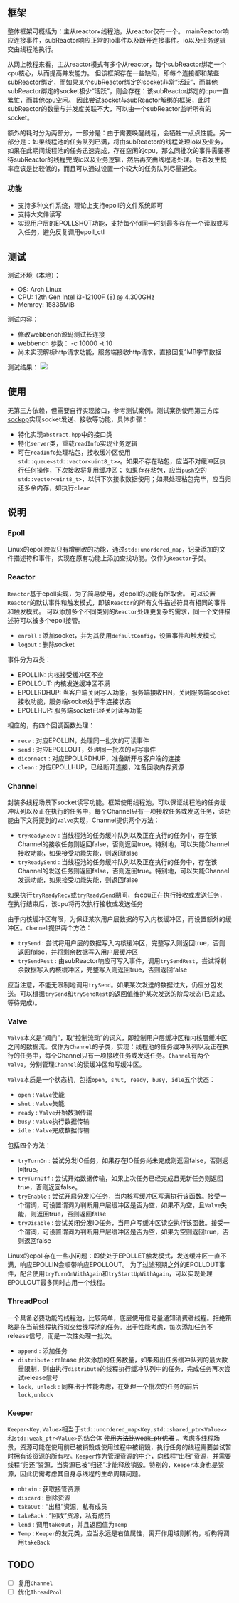 ## 框架
整体框架可概括为：主从reactor+线程池，从reactor仅有一个。
mainReactor响应连接事件，subReactor响应正常的io事件以及断开连接事件。io以及业务逻辑交由线程池执行。

从网上教程来看，主从reactor模式有多个从reactor，每个subReactor绑定一个cpu核心，从而提高并发能力。
但该框架存在一些缺陷，即每个连接都和某些subReactor绑定，而如果某个subReactor绑定的socket非常“活跃”，而其他subReactor绑定的socket极少“活跃”，则会存在：该subReactor绑定的cpu一直繁忙，而其他cpu空闲。
因此尝试socket与subReactor解绑的框架，此时subReactor的数量与并发度关联不大，可以由一个subReactor监听所有的socket。

额外的耗时分为两部分，一部分是：由于需要唤醒线程，会牺牲一点点性能。另一部分是：如果线程池的任务队列已满，将由subReactor的线程处理io以及业务，如果在此期间线程池的任务迅速完成，存在空闲的cpu，那么同批次的事件需要等待subReactor的线程完成io以及业务逻辑，然后再交由线程池处理。后者发生概率应该是比较低的，而且可以通过设置一个较大的任务队列尽量避免。

### 功能
- 支持多种文件系统，理论上支持epoll的文件系统即可
- 支持大文件读写
- 实现用户层的EPOLLSHOT功能，支持每个fd同一时刻最多存在一个读取或写入任务，避免反复调用epoll_ctl

## 测试
测试环境（本地）：

- OS: Arch Linux
- CPU: 12th Gen Intel i3-12100F (8) @ 4.300GHz
- Memroy: 15835MiB

测试内容：

- 修改webbench源码测试长连接
- webbench 参数： -c 10000 -t 10
- 尚未实现解析http请求功能，服务端接收http请求，直接回复1MB字节数据

测试结果：
![](./test/webbench_test.png)

## 使用
无第三方依赖，但需要自行实现接口，参考测试案例。测试案例使用第三方库[sockpp](https://github.com/fpagliughi/sockpp.git)实现socket发送、接收等功能，具体步骤：

- 特化实现`abstract.hpp`中的接口类
- 特化`server`类，重载`readInfo`实现业务逻辑
- 可在`readInfo`处理粘包，接收缓冲区使用`std::queue<std::vector<uint8_t>>`。如果不存在粘包，应当不对缓冲区执行任何操作，下次接收将复用缓冲区；
如果存在粘包，应当`push`空的`std::vector<uint8_t>`，以供下次接收数据使用；如果处理粘包完毕，应当归还多余内存，如执行`clear`

## 说明
### Epoll
Linux的epoll貌似只有增删改的功能，通过`std::unordered_map`，记录添加的文件描述符和事件，实现在原有功能上添加查找功能。仅作为`Reactor`子类。

### Reactor
`Reactor`基于epoll实现，为了简易使用，对epoll的功能有所取舍。
可以设置`Reactor`的默认事件和触发模式，即该`Reactor`的所有文件描述符具有相同的事件和触发模式。
可以添加多个不同类别的`Reactor`处理更复杂的需求，同一个文件描述符可以被多个epoll接管。

- `enroll` : 添加socket，并为其使用`defaultConfig`，设置事件和触发模式
- `logout` : 删除socket

事件分为四类：

- EPOLLIN: 内核接受缓冲区不空
- EPOLLOUT: 内核发送缓冲区不满
- EPOLLRDHUP: 当客户端关闭写入功能，服务端接收FIN，关闭服务端socket接收功能，服务端socket处于半连接状态
- EPOLLHUP: 服务端socket已经关闭读写功能

相应的，有四个回调函数处理：

- `recv` : 对应EPOLLIN，处理同一批次的可读事件
- `send` : 对应EPOLLOUT，处理同一批次的可写事件
- `diconnect` : 对应EPOLLRDHUP，准备断开与客户端的连接
- `clean` : 对应EPOLLHUP，已经断开连接，准备回收内存资源

### Channel
封装多线程场景下socket读写功能。框架使用线程池，可以保证线程池的任务缓冲队列以及正在执行的任务中，每个Channel只有一项接收任务或发送任务，该功能由下文将提到的`Valve`实现，Channel提供两个方法：

- `tryReadyRecv` : 当线程池的任务缓冲队列以及正在执行的任务中，存在该Channel的接收任务则返回false，否则返回true。特别地，可以失能Channel接收功能，如果接受功能失能，则返回false
- `tryReadySend` : 当线程池的任务缓冲队列以及正在执行的任务中，存在该Channel的发送任务则返回false，否则返回true。特别地，可以失能Channel发送功能，如果接受功能失能，则返回false

如果执行`tryReadyRecv`或`tryReadySend`期间，有cpu正在执行接收或发送任务，在执行结束后，该cpu将再次执行接收或发送任务

由于内核缓冲区有限，为保证某次用户层数据的写入内核缓冲区，再设置额外的缓冲区。`Channel`提供两个方法：
- `trySend` : 尝试将用户层的数据写入内核缓冲区，完整写入则返回true，否则返回false，并将剩余数据写入用户层缓冲区
- `trySendRest` : 由subReactor响应可写入事件，调用`trySendRest`，尝试将剩余数据写入内核缓冲区，完整写入则返回true，否则返回false

应当注意，不能无限制地调用`trySend`。如果某次发送的数据过大，仍应分包发送。可以根据`trySend`和`trySendRest`的返回值维护某次发送的阶段状态(已完成、等待完成)。

### Valve
`Valve`本义是“阀门”，取“控制流动”的词义，即控制用户层缓冲区和内核层缓冲区之间的数据流。仅作为`Channel`的子类，实现：线程池的任务缓冲队列以及正在执行的任务中，每个Channel只有一项接收任务或发送任务。`Channel`有两个`Valve`，分别管理`Channel`的读缓冲区和写缓冲区。

`Valve`本质是一个状态机，包括`open, shut, ready, busy, idle`五个状态：
- `open` : `Valve`使能
- `shut` : `Valve`失能
- `ready` : `Valve`开始数据传输
- `busy` : `Valve`执行数据传输
- `idle` : `Valve`完成数据传输

包括四个方法：
- `tryTurnOn` : 尝试分发IO任务，如果存在IO任务尚未完成则返回false，否则返回true。
- `tryTurnOff` : 尝试开始数据传输，如果上次任务已经完成且无新任务则返回true，否则返回false。
- `tryEnable` : 尝试开启分发IO任务，当内核写缓冲区写满执行该函数。接受一个谓词，可设置谓词为判断用户层缓冲区是否为空，如果不为空，且`Valve`失能，则返回true，否则返回false
- `tryDisable` : 尝试关闭分发IO任务，当用户写缓冲区读空执行该函数。接受一个谓词，可设置谓词为判断用户层缓冲区是否为空，如果为空则返回true，否则返回false

Linux的epoll存在一些小问题：即使处于EPOLLET触发模式，发送缓冲区一直不满，响应EPOLLIN会顺带响应EPOLLOUT。
为了过滤预期之外的EPOLLOUT事件，配合使用`tryTurnOnWithAgain`和`tryStartUpWithAgain`，可以实现处理EPOLLOUT最多同时占用一个线程。

### ThreadPool
一个具备必要功能的线程池，比较简单，底层使用信号量通知消费者线程。拒绝策略是在当前线程执行拟交给线程池的任务。出于性能考虑，每次添加任务不release信号，而是一次性处理一批次。

- `append` : 添加任务
- `distribute` : release 此次添加的任务数量，如果超出任务缓冲队列的最大数量限制，则由执行`distribute`的线程执行缓冲队列中的任务，完成任务再次尝试release信号
- `lock, unlock` : 同样出于性能考虑，在处理一个批次的任务的前后`lock,unlock`

### Keeper
`Keeper<Key,Value>`相当于`std::unordered_map<Key,std::shared_ptr<Value>>`和`std::weak_ptr<Value>`的结合体 <strike>使用方法比weak_ptr优雅</strike> 。考虑多线程场景，资源可能在使用前已被销毁或使用过程中被销毁，执行任务的线程需要尝试暂时拥有该资源的所有权。`Keeper`作为管理资源的中介，向线程“出租”资源，并需要线程“归还”资源，当资源已被“归还”才能释放销毁。特别的，`Keeper`本身也是资源，因此仍需考虑其自身与线程的生命周期问题。

- `obtain` : 获取接管资源
- `discard` : 删除资源
- `takeOut` : “出租”资源，私有成员
- `takeBack` : “回收”资源，私有成员
- `lend` : 调用`takeOut`，并且返回值为`Temp`
- `Temp` : `Keeper`的友元类，应当永远是右值属性，离开作用域则析构，析构将调用`takeBack`

## TODO
- [ ] 复用`Channel`
- [ ] 优化`ThreadPool`
